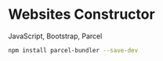 # Websites Constructor

JavaScript, Bootstrap, Parcel

```bash
npm install parcel-bundler --save-dev
```

